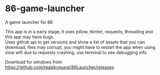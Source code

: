 # 86-game-launcher

A game launcher for 86  

This app is in a early stage, it uses pillow, tkinter, requests, threading and this app may have bugs.  
Uses github api to get versions and show a list of assets that you can download, files may corrupt, you might have to restart the app when using slow wifi due to requests crashing, use terminal to see debugging info  

Download for windows from https://github.com/realskyquest/86Launcher/releases
